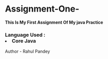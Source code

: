 # Assignment-One-
<B>This Is My First Assignment Of My java Practice</B>
<br>
<h3>Language Used :
  <li>Core Java</li>
</h3>
Author - Rahul Pandey
